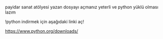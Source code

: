 payidar sanat atölyesi yazan dosyayı açmanız yeterli ve python yüklü olması lazım

!python indirmek için aşağıdaki linki aç!

https://www.python.org/downloads/
